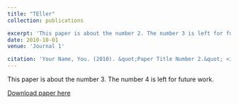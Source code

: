 ```yaml
---
title: "TEller" 
collection: publications

excerpt: 'This paper is about the number 2. The number 3 is left for future work.'
date: 2010-10-01
venue: 'Journal 1'

citation: 'Your Name, You. (2010). &quot;Paper Title Number 2.&quot; <i>Journal 1</i>. 1(2).'
---
```

This paper is about the number 3. The number 4 is left for future work.

[Download paper here](https://arxiv.org/abs/2305.11430)

